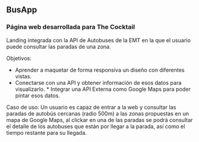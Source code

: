 ## BusApp
### Página web desarrollada para The Cocktail

Landing integrada con la API de Autobuses de la EMT en la que el usuario puede consultar las paradas de una zona. 

Objetivos:
 * Aprender a maquetar de forma responsiva un diseño con diferentes vistas.
 * Conectarse con una API y obtener información de esos datos para visualizarlo.
 * Integrar una API Externa como Google Maps para poder pintar esos datos.

Caso de uso:
Un usuario es capaz de entrar a la web y consultar las paradas de autobús cercanas (radio 500m) a las zonas propuestas en un mapa de Google Maps, al clickar en una de las paradas se podrá consultar el detalle de los autobuses que están por llegar a la parada, así como el tiempo restante para su llegada.
